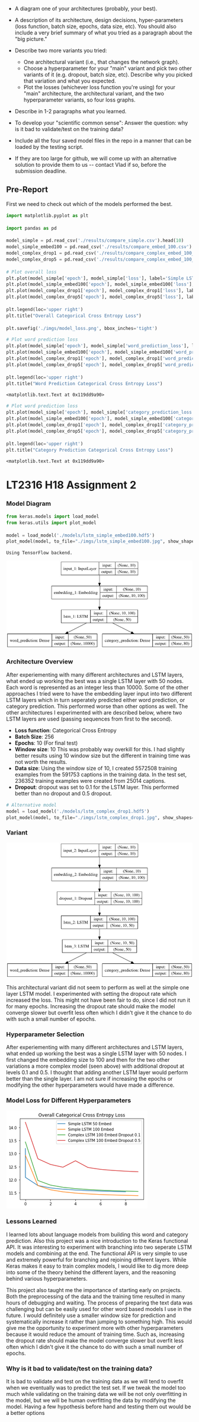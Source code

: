 
- A diagram one of your architectures (probably, your best).

- A description of its architecture, design decisions, hyper-parameters (loss function, batch size, epochs, data size, etc).  You should also include a very brief summary of what you tried as a paragraph about the "big picture."

- Describe two more variants you tried:
  - One architectural variant (i.e., that changes the network graph).
  - Choose a hyperparameter for your "main" variant and pick two other variants of it (e.g. dropout, batch size, etc).  Describe why you picked that variation and what you expected.
  - Plot the losses (whichever loss function you're using) for your "main" architecture, the architectural variant, and the two hyperparameter variants, so four loss graphs.

- Describe in 1-2 paragraphs what you learned.

- To develop your "scientific common sense": Answer the question: why is it bad to validate/test on the training data?

- Include all the four saved model files in the repo in a manner that can be loaded by the testing script.

- If they are too large for github, we will come up with an alternative solution to provide them to us -- contact Vlad if so, before the submission deadline.

## Pre-Report

First we need to check out which of the models performed the best.


```python
import matplotlib.pyplot as plt

import pandas as pd

model_simple = pd.read_csv('./results/compare_simple.csv').head(10)
model_simple_embed100 = pd.read_csv('./results/compare_embed_100.csv').head(10)
model_complex_drop1 = pd.read_csv('./results/compare_complex_embed_100_do1.csv').head(10)
model_complex_drop5 = pd.read_csv('./results/compare_complex_embed_100_do5.csv').head(10)

# Plot overall loss
plt.plot(model_simple['epoch'], model_simple['loss'], label='Simple LSTM 50 Embed')
plt.plot(model_simple_embed100['epoch'], model_simple_embed100['loss'], label='Simple LSTM 100 Embed')
plt.plot(model_complex_drop1['epoch'], model_complex_drop1['loss'], label='Complex LSTM 100 Embed Dropout 0.1')
plt.plot(model_complex_drop5['epoch'], model_complex_drop5['loss'], label='Complex LSTM 100 Embed Dropout 0.5')

plt.legend(loc='upper right')
plt.title("Overall Categorical Cross Entropy Loss")

plt.savefig('./imgs/model_loss.png', bbox_inches='tight')
```


```python
# Plot word prediction loss
plt.plot(model_simple['epoch'], model_simple['word_prediction_loss'], label='Simple LSTM 50 Embed')
plt.plot(model_simple_embed100['epoch'], model_simple_embed100['word_prediction_loss'], label='Simple LSTM 100 Embed')
plt.plot(model_complex_drop1['epoch'], model_complex_drop1['word_prediction_loss'], label='Complex LSTM 100 Embed Dropout 0.1')
plt.plot(model_complex_drop5['epoch'], model_complex_drop5['word_prediction_loss'], label='Complex LSTM 100 Embed Dropout 0.5')

plt.legend(loc='upper right')
plt.title("Word Prediction Categorical Cross Entropy Loss")
```




    <matplotlib.text.Text at 0x119dd9a90>




```python
# Plot word prediction loss
plt.plot(model_simple['epoch'], model_simple['category_prediction_loss'], label='Simple LSTM 50 Embed')
plt.plot(model_simple_embed100['epoch'], model_simple_embed100['category_prediction_loss'], label='Simple LSTM 100 Embed')
plt.plot(model_complex_drop1['epoch'], model_complex_drop1['category_prediction_loss'], label='Complex LSTM 100 Embed Dropout 0.1')
plt.plot(model_complex_drop5['epoch'], model_complex_drop5['category_prediction_loss'], label='Complex LSTM 100 Embed Dropout 0.5')

plt.legend(loc='upper right')
plt.title("Category Prediction Categorical Cross Entropy Loss")
```




    <matplotlib.text.Text at 0x119dd9a90>



# LT2316 H18 Assignment 2

###  Model Diagram


```python
from keras.models import load_model
from keras.utils import plot_model

model = load_model('./models/lstm_simple_embed100.hdf5')
plot_model(model, to_file="./imgs/lstm_simple_embed100.jpg", show_shapes=True)
```

    Using TensorFlow backend.


![Simple](imgs/lstm_simple_embed100.jpg)

### Architecture Overview

After experiementing with many different architectures and LSTM layers, what ended up working the best was a single LSTM layer with 50 nodes. Each word is represented as an integer less than 10000. Some of the other approaches I tried were to have the embedding layer input into two different LSTM layers which in turn seperately predicted either word prediction, or category prediction. This performed worse than other options as well. The other architectures I experimented with are described below, where two LSTM layers are used (passing sequences from first to the second). 

  - **Loss function**: Categorical Cross Entropy
  - **Batch Size**: 256
  - **Epochs**: 10 (For final test)
  - **Window size**: 10 This was probably way overkill for this. I had slightly better results using 10 window size but the different in training time was not worth the results.
  - **Data size**: Using the window size of 10, I created 5572508 training examples from the 591753 captions in the training data. In the test set, 236352 training examples were created from 25014 captions.
  - **Dropout**: dropout was set to 0.1 for the LSTM layer. This performed better than no dropout and 0.5 dropout.


```python
# Alternative model
model = load_model('./models/lstm_complex_drop1.hdf5')
plot_model(model, to_file="./imgs/lstm_complex_drop1.jpg", show_shapes=True)
```

### Variant
![Two LSTM Layers](./imgs/lstm_complex_drop1.jpg)

This architectural variant did not seem to perform as well at the simple one layer LSTM model. I experimented with setting the dropout rate which increased the loss. This might not have been fair to do, since I did not run it for many epochs. Increasing the dropout rate should make the model converge slower but overfit less often which I didn't give it the chance to do with such a small number of epochs.

### Hyperparameter Selection  
  
  After experiementing with many different architectures and LSTM layers, what ended up working the best was a single LSTM layer with 50 nodes. I first changed the embedding size to 100 and then for the two other variations a more complex model (seen above) with additional dropout at levels 0.1 and 0.5. I thought that adding another LSTM layer would perform better than the single layer. I am not sure if increasing the epochs or modifying the other hyperparameters would have made a difference.
  
### Model Loss for Different Hyperparameters
  
![Model Loss](./imgs/model_loss.png)

### Lessons Learned

I learned lots about language models from building this word and category prediction. Also this project was a nice introduction to the Keras functional API. It was interesting to experiment with branching into two seperate LSTM models and combining at the end. The functional API is very simple to use and extremely powerful for branching and rejoining different layers. While Keras makes it easy to train complex models, I would like to dig more deep into some of the theory behind the different layers, and the reasoning behind various hyperparameters. 

This project also taught me the importance of starting early on projects. Both the preprocessing of the data and the training time resulted in many hours of debugging and waiting. The process of preparing the text data was challenging but can be easily used for other word based models I use in the future. I would definitely use a smaller window size for prediction and systematically increase it rather than jumping to something high. This would give me the opportunity to experiment more with other hyperparameters because it would reduce the amount of training time. Such as, increasing the dropout rate should make the model converge slower but overfit less often which I didn't give it the chance to do with such a small number of epochs.

### Why is it bad to validate/test on the training data?

It is bad to validate and test on the training data as we will tend to overfit when we eventually was to predict the test set. If we tweak the model too much while validating on the training data we will be not only overfitting in the model, but we will be human overfitting the data by modifying the model. Having a few hypothesis before hand and testing them out would be a better options
